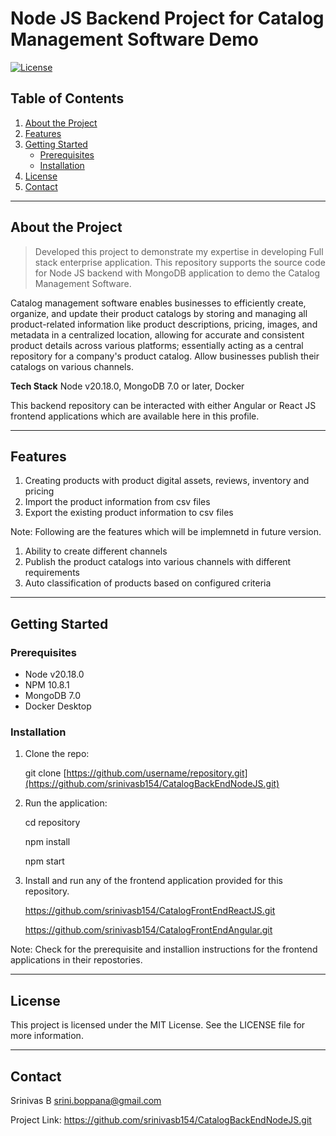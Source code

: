 # **Node JS Backend Project for Catalog Management Software Demo**

[![License](https://img.shields.io/badge/license-MIT-blue.svg)](LICENSE)

## **Table of Contents**

1. [About the Project](#about-the-project)
2. [Features](#features)
3. [Getting Started](#getting-started)
   - [Prerequisites](#prerequisites)
   - [Installation](#installation)
4. [License](#license)
5. [Contact](#contact)

---

## **About the Project**

> Developed this project to demonstrate my expertise in developing Full stack enterprise application.
> This repository supports the source code for Node JS backend with MongoDB application to demo the Catalog Management Software.

Catalog management software enables businesses to efficiently create, organize, and update their product catalogs by storing and managing all product-related information like product descriptions, pricing, images, and metadata in a centralized location, allowing for accurate and consistent product details across various platforms; essentially acting as a central repository for a company's product catalog. Allow businesses publish their catalogs on various channels.

**Tech Stack**
Node v20.18.0, MongoDB 7.0 or later, Docker

This backend repository can be interacted with either Angular or React JS frontend applications which are available here in this profile.

---

## **Features**
1. Creating products with product digital assets, reviews, inventory and pricing
2. Import the product information from csv files
3. Export the existing product information to csv files

Note: Following are the features which will be implemnetd in future version.
1. Ability to create different channels
2. Publish the product catalogs into various channels with different requirements
3. Auto classification of products based on configured criteria

---

## **Getting Started**

### **Prerequisites**
- Node v20.18.0
- NPM 10.8.1
- MongoDB 7.0
- Docker Desktop

### **Installation**

1. Clone the repo:
   
   git clone [https://github.com/username/repository.git](https://github.com/srinivasb154/CatalogBackEndNodeJS.git)

2. Run the application:

   cd repository

   npm install

   npm start

3. Install and run any of the frontend application provided for this repository.

   https://github.com/srinivasb154/CatalogFrontEndReactJS.git

   https://github.com/srinivasb154/CatalogFrontEndAngular.git

Note: Check for the prerequisite and installion instructions for the frontend applications in their repostories.

---

## **License**

This project is licensed under the MIT License. See the LICENSE file for more information.

---

## **Contact**

Srinivas B
srini.boppana@gmail.com

Project Link: https://github.com/srinivasb154/CatalogBackEndNodeJS.git



